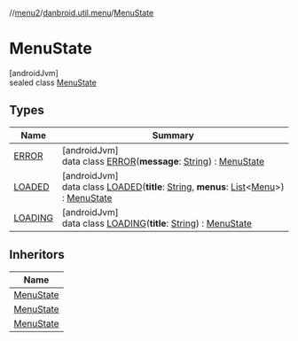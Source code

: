 //[menu2](../../../index.md)/[danbroid.util.menu](../index.md)/[MenuState](index.md)

# MenuState

[androidJvm]\
sealed class [MenuState](index.md)

## Types

| Name | Summary |
|---|---|
| [ERROR](-e-r-r-o-r/index.md) | [androidJvm]<br>data class [ERROR](-e-r-r-o-r/index.md)(**message**: [String](https://kotlinlang.org/api/latest/jvm/stdlib/kotlin/-string/index.html)) : [MenuState](index.md) |
| [LOADED](-l-o-a-d-e-d/index.md) | [androidJvm]<br>data class [LOADED](-l-o-a-d-e-d/index.md)(**title**: [String](https://kotlinlang.org/api/latest/jvm/stdlib/kotlin/-string/index.html), **menus**: [List](https://kotlinlang.org/api/latest/jvm/stdlib/kotlin.collections/-list/index.html)<[Menu](../-menu/index.md)>) : [MenuState](index.md) |
| [LOADING](-l-o-a-d-i-n-g/index.md) | [androidJvm]<br>data class [LOADING](-l-o-a-d-i-n-g/index.md)(**title**: [String](https://kotlinlang.org/api/latest/jvm/stdlib/kotlin/-string/index.html)) : [MenuState](index.md) |

## Inheritors

| Name |
|---|
| [MenuState](-l-o-a-d-i-n-g/index.md) |
| [MenuState](-l-o-a-d-e-d/index.md) |
| [MenuState](-e-r-r-o-r/index.md) |
